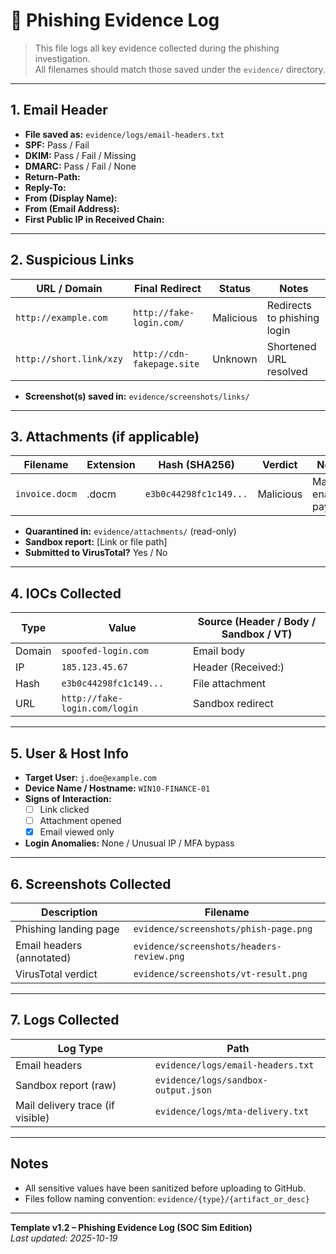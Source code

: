 # 📁 Phishing Evidence Log

> This file logs all key evidence collected during the phishing investigation.  
> All filenames should match those saved under the `evidence/` directory.

---

## 1. Email Header

- **File saved as:** `evidence/logs/email-headers.txt`  
- **SPF:** Pass / Fail  
- **DKIM:** Pass / Fail / Missing  
- **DMARC:** Pass / Fail / None  
- **Return-Path:**  
- **Reply-To:**  
- **From (Display Name):**  
- **From (Email Address):**  
- **First Public IP in Received Chain:**  

---

## 2. Suspicious Links

| URL / Domain | Final Redirect | Status | Notes |
|--------------|----------------|--------|-------|
| `http://example.com` | `http://fake-login.com/` | Malicious | Redirects to phishing login |
| `http://short.link/xzy` | `http://cdn-fakepage.site` | Unknown | Shortened URL resolved |

- **Screenshot(s) saved in:** `evidence/screenshots/links/`

---

## 3. Attachments (if applicable)

| Filename | Extension | Hash (SHA256) | Verdict | Notes |
|----------|-----------|---------------|---------|-------|
| `invoice.docm` | .docm | `e3b0c44298fc1c149...` | Malicious | Macro-enabled payload |

- **Quarantined in:** `evidence/attachments/` (read-only)  
- **Sandbox report:** [Link or file path]  
- **Submitted to VirusTotal?** Yes / No

---

## 4. IOCs Collected

| Type      | Value                         | Source (Header / Body / Sandbox / VT) |
|-----------|-------------------------------|----------------------------------------|
| Domain    | `spoofed-login.com`           | Email body                             |
| IP        | `185.123.45.67`               | Header (Received:)                     |
| Hash      | `e3b0c44298fc1c149...`        | File attachment                        |
| URL       | `http://fake-login.com/login` | Sandbox redirect                       |

---

## 5. User & Host Info

- **Target User:** `j.doe@example.com`  
- **Device Name / Hostname:** `WIN10-FINANCE-01`  
- **Signs of Interaction:**  
  - [ ] Link clicked  
  - [ ] Attachment opened  
  - [x] Email viewed only  
- **Login Anomalies:** None / Unusual IP / MFA bypass

---

## 6. Screenshots Collected

| Description | Filename |
|-------------|----------|
| Phishing landing page | `evidence/screenshots/phish-page.png` |
| Email headers (annotated) | `evidence/screenshots/headers-review.png` |
| VirusTotal verdict | `evidence/screenshots/vt-result.png` |

---

## 7. Logs Collected

| Log Type | Path |
|----------|------|
| Email headers | `evidence/logs/email-headers.txt` |
| Sandbox report (raw) | `evidence/logs/sandbox-output.json` |
| Mail delivery trace (if visible) | `evidence/logs/mta-delivery.txt` |

---

## Notes

- All sensitive values have been sanitized before uploading to GitHub.  
- Files follow naming convention: `evidence/{type}/{artifact_or_desc}`

---

**Template v1.2 – Phishing Evidence Log (SOC Sim Edition)**  
_Last updated: 2025-10-19_

